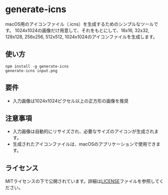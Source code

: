# generate-icns

macOS用のアイコンファイル（.icns）を生成するためのシンプルなツールです。
1024x1024の画像だけ用意して、それをもとにして、16x16, 32x32, 128x128, 256x256, 512x512, 1024x1024のアイコンファイルを生成します。

## 使い方

```
npm install -g generate-icns
generate-icns input.png
```

## 要件

- 入力画像は1024x1024ピクセル以上の正方形の画像を推奨

## 注意事項

- 入力画像は自動的にリサイズされ、必要なサイズのアイコンが生成されます。
- 生成されたアイコンファイルは、macOSのアプリケーションで使用できます。

## ライセンス

MITライセンスの下で公開されています。詳細は[LICENSE](LICENSE)ファイルを参照してください。